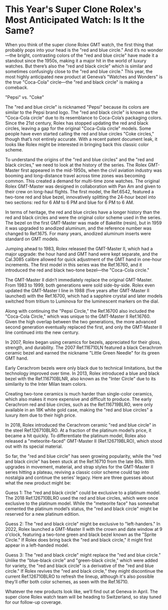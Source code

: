 This Year's Super Clone Rolex's Most Anticipated Watch: Is It the Same?
========================================

When you think of the super clone Rolex GMT watch, the first thing that probably pops into your head is the "red and blue circle." And it’s no wonder—the bright, contrasting colors of the "red and blue circle" have made it a standout since the 1950s, making it a major hit in the world of luxury watches. But there’s also the "red and black circle" which is similar and sometimes confusingly close to the "red and blue circle." This year, the most highly anticipated new product at Geneva’s "Watches and Wonders" is the true "Coca-Cola" circle—the "red and black circle" is making a comeback.

"Pepsi" vs. "Coke"

The "red and blue circle" is nicknamed "Pepsi" because its colors are similar to the Pepsi brand logo. The "red and black circle" is known as the "Coca-Cola circle" due to its resemblance to Coca-Cola’s packaging colors. Since the 21st century, Rolex has stopped updating the red and black circles, leaving a gap for the original "Coca-Cola circle" models. Some people have even started calling the red and blue circles "Coke circles," though that’s not entirely accurate. With a recent patent document leak, it looks like Rolex might be interested in bringing back this classic color scheme.

To understand the origins of the "red and blue circles" and the "red and black circles," we need to look at the history of the series. The Rolex GMT-Master first appeared in the mid-1950s, when the civil aviation industry was booming and long-distance travel across time zones was becoming common. This created a demand for multi-time zone watches. The original Rolex GMT-Master was designed in collaboration with Pan Am and given to their crew on long-haul flights. The first model, the Ref.6542, featured a two-tone red and blue bezel, innovatively splitting the 24-hour bezel into two sections: red for 6 AM to 6 PM and blue for 6 PM to 6 AM.

In terms of heritage, the red and blue circles have a longer history than the red and black circles and were the original color scheme used in the series. The bezel on the first GMT-Master was made of Bakelite (resin), but in 1959 it was upgraded to anodized aluminum, and the reference number was changed to Ref.1675. For many years, anodized aluminum inserts were standard on GMT models.

Jumping ahead to 1983, Rolex released the GMT-Master II, which had a major upgrade: the hour hand and GMT hand were kept separate, and the Cal.3085 calibre allowed for quick adjustment of the GMT hand in one-hour increments. The first model in this series was the Ref.16760, and it introduced the red and black two-tone bezel—the "Coca-Cola circle."

The GMT-Master II didn’t immediately replace the original GMT-Master. From 1983 to 1999, both generations were sold side-by-side. Rolex even updated the GMT-Master I line in 1988 (five years after GMT-Master II launched) with the Ref.16700, which had a sapphire crystal and later models switched from tritium to Luminova for the luminescent markers on the dial.

Along with continuing the "Pepsi Circle," the Ref.16700 also included the "Coca-Cola Circle," which was unique to the GMT-Master II Ref.16760. Given the high overlap between the two generations, the more advanced second generation eventually replaced the first, and only the GMT-Master II line continued into the new century.

In 2007, Rolex began using ceramics for bezels, appreciated for their gloss, strength, and durability. The 2007 Ref.116710LN featured a black Cerachrom ceramic bezel and earned the nickname "Little Green Needle" for its green GMT hand.

Early Cerachrom bezels were only black due to technical limitations, but the technology improved over time. In 2013, Rolex introduced a blue and black bezel with the Ref.116710BLNR, also known as the "Inter Circle" due to its similarity to the Inter Milan team colors.

Creating two-tone ceramics is much harder than single-color ceramics, which also makes it more expensive and difficult to produce. The early Cerachrom red and blue circles, such as the Ref.116719BLRO, were only available in an 18K white gold case, making the "red and blue circles" a luxury item due to their high price.

In 2018, Rolex introduced the Cerachrom ceramic "red and blue circle" in the steel Ref.126710BLRO. At a fraction of the platinum model’s price, it became a hit quickly. To differentiate the platinum model, Rolex also released a "meteorite-faced" GMT-Master II (Ref.126719BLRO), which stood out with its special material.

So far, the "red and blue circle" has seen growing popularity, while the "red and black circle" has been stuck at the Ref.16710 from the late 80s. With upgrades in movement, material, and strap styles for the GMT-Master II series hitting a plateau, reviving a classic color scheme could tap into nostalgia and continue the series' legacy. Here are three guesses about what the new product might be:

Guess 1: The "red and black circle" could be exclusive to a platinum model. The 2018 Ref.126710BLRO used the red and blue circles, which were once exclusive to the platinum model. While the "meteorite face" has somewhat cemented the platinum model’s status, the "red and black circle" might be reserved for a new platinum edition.

Guess 2: The "red and black circle" might be exclusive to "left-handers." In 2022, Rolex launched a GMT-Master II with the crown and date window at 9 o'clock, featuring a two-tone green and black bezel known as the "Sprite Circle." If Rolex does bring back the "red and black circle," it might first appear in a left-handed model.

Guess 3: The "red and black circle" might replace the "red and blue circle." Unlike the "blue-black circle" and "green-black circle," which were added for variety, the "red and black circle" is a derivative of the "red and blue circle." If Rolex revives the "red and black circle," they might discontinue the current Ref.126710BLRO to refresh the lineup, although it's also possible they’ll offer both color schemes, as seen with the Ref.16710.

Whatever the new products look like, we’ll find out at Geneva in April. The super clone Rolex watch team will be heading to Switzerland, so stay tuned for our follow-up coverage.

